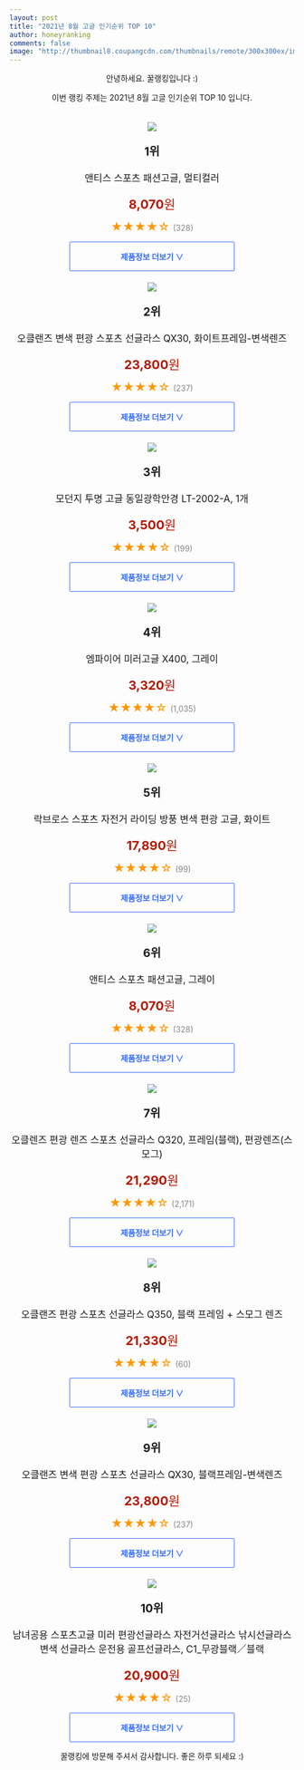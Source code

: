 ```yaml
--- 
layout: post 
title: "2021년 8월 고글 인기순위 TOP 10" 
author: honeyranking 
comments: false 
image: "http://thumbnail8.coupangcdn.com/thumbnails/remote/300x300ex/image/retail/images/2018/12/17/10/6/1b235863-8a9f-46ed-a013-06ad1229538d.jpg" 
--- 
```

<p style="text-align: center;">안녕하세요. 꿀랭킹입니다 :)</p> <p style="text-align: center;">이번 랭킹 주제는 2021년 8월 고글 인기순위 TOP 10 입니다.</p><center><img src="http://thumbnail8.coupangcdn.com/thumbnails/remote/300x300ex/image/retail/images/2018/12/17/10/6/1b235863-8a9f-46ed-a013-06ad1229538d.jpg" style="margin-top:20px" /></center> <p style="text-align: center; font-size: 20px"><b>1위</b></p> <p style="text-align: center; font-size: 17px">앤티스 스포츠 패션고글, 멀티컬러</p> <p style="text-align: center;"><span style="color: #b61800; font-size: 22px;"><b>8,070</b>원</span></p> <p style="text-align: center;"><span style="color: #ff9600; font-size: 20px;">★★★★☆ </span><span style="color: #878787;">(328)</span></p> <center><a href="https://coupa.ng/b5BOqS"> <div style="font-size: 14px; display: inline-block; padding: 15px 90px; color: #346aff; border-radius: 2px; border: 1px solid #346aff; cursor: pointer;"><b>제품정보 더보기 &or;</b></div> </a></center><center><img src="http://thumbnail7.coupangcdn.com/thumbnails/remote/300x300ex/image/rs_quotation_api/sf5afrko/023573597cbc422eaa35d804ab852138.jpg" style="margin-top:20px" /></center> <p style="text-align: center; font-size: 20px"><b>2위</b></p> <p style="text-align: center; font-size: 17px">오클랜즈 변색 편광 스포츠 선글라스 QX30, 화이트프레임-변색렌즈</p> <p style="text-align: center;"><span style="color: #b61800; font-size: 22px;"><b>23,800</b>원</span></p> <p style="text-align: center;"><span style="color: #ff9600; font-size: 20px;">★★★★☆ </span><span style="color: #878787;">(237)</span></p> <center><a href="https://coupa.ng/b5BOqU"> <div style="font-size: 14px; display: inline-block; padding: 15px 90px; color: #346aff; border-radius: 2px; border: 1px solid #346aff; cursor: pointer;"><b>제품정보 더보기 &or;</b></div> </a></center><center><img src="http://thumbnail6.coupangcdn.com/thumbnails/remote/300x300ex/image/retail/images/2020/10/13/15/4/0c434059-4bf8-460a-81e2-63d41475ab61.jpg" style="margin-top:20px" /></center> <p style="text-align: center; font-size: 20px"><b>3위</b></p> <p style="text-align: center; font-size: 17px">모던지 투명 고글 동일광학안경 LT-2002-A, 1개</p> <p style="text-align: center;"><span style="color: #b61800; font-size: 22px;"><b>3,500</b>원</span></p> <p style="text-align: center;"><span style="color: #ff9600; font-size: 20px;">★★★★☆ </span><span style="color: #878787;">(199)</span></p> <center><a href="https://coupa.ng/b5BOqW"> <div style="font-size: 14px; display: inline-block; padding: 15px 90px; color: #346aff; border-radius: 2px; border: 1px solid #346aff; cursor: pointer;"><b>제품정보 더보기 &or;</b></div> </a></center><center><img src="http://thumbnail7.coupangcdn.com/thumbnails/remote/300x300ex/image/product/image/vendoritem/2018/11/21/3901134543/d10c55a9-84db-47c2-8f30-42440bb472f2.jpg" style="margin-top:20px" /></center> <p style="text-align: center; font-size: 20px"><b>4위</b></p> <p style="text-align: center; font-size: 17px">엠파이어 미러고글 X400, 그레이</p> <p style="text-align: center;"><span style="color: #b61800; font-size: 22px;"><b>3,320</b>원</span></p> <p style="text-align: center;"><span style="color: #ff9600; font-size: 20px;">★★★★☆ </span><span style="color: #878787;">(1,035)</span></p> <center><a href="https://coupa.ng/b5BOqX"> <div style="font-size: 14px; display: inline-block; padding: 15px 90px; color: #346aff; border-radius: 2px; border: 1px solid #346aff; cursor: pointer;"><b>제품정보 더보기 &or;</b></div> </a></center><center><img src="http://thumbnail6.coupangcdn.com/thumbnails/remote/300x300ex/image/retail/images/2020/07/30/19/6/bcfaaf93-7fde-4a29-aca3-012262d7a46e.jpg" style="margin-top:20px" /></center> <p style="text-align: center; font-size: 20px"><b>5위</b></p> <p style="text-align: center; font-size: 17px">락브로스 스포츠 자전거 라이딩 방풍 변색 편광 고글, 화이트</p> <p style="text-align: center;"><span style="color: #b61800; font-size: 22px;"><b>17,890</b>원</span></p> <p style="text-align: center;"><span style="color: #ff9600; font-size: 20px;">★★★★☆ </span><span style="color: #878787;">(99)</span></p> <center><a href="https://coupa.ng/b5BOq1"> <div style="font-size: 14px; display: inline-block; padding: 15px 90px; color: #346aff; border-radius: 2px; border: 1px solid #346aff; cursor: pointer;"><b>제품정보 더보기 &or;</b></div> </a></center><center><img src="http://thumbnail7.coupangcdn.com/thumbnails/remote/300x300ex/image/retail/images/2018/12/17/10/5/3fe68ae2-a95e-46d1-be4e-0faa9261d5f5.jpg" style="margin-top:20px" /></center> <p style="text-align: center; font-size: 20px"><b>6위</b></p> <p style="text-align: center; font-size: 17px">앤티스 스포츠 패션고글, 그레이</p> <p style="text-align: center;"><span style="color: #b61800; font-size: 22px;"><b>8,070</b>원</span></p> <p style="text-align: center;"><span style="color: #ff9600; font-size: 20px;">★★★★☆ </span><span style="color: #878787;">(328)</span></p> <center><a href="https://coupa.ng/b5BOq2"> <div style="font-size: 14px; display: inline-block; padding: 15px 90px; color: #346aff; border-radius: 2px; border: 1px solid #346aff; cursor: pointer;"><b>제품정보 더보기 &or;</b></div> </a></center><center><img src="http://thumbnail7.coupangcdn.com/thumbnails/remote/300x300ex/image/product/image/vendoritem/2018/11/07/3507189012/5d58886b-79e2-4fae-9caa-bbd8f1b3f4d6.jpg" style="margin-top:20px" /></center> <p style="text-align: center; font-size: 20px"><b>7위</b></p> <p style="text-align: center; font-size: 17px">오클렌즈 편광 렌즈 스포츠 선글라스 Q320, 프레임(블랙), 편광렌즈(스모그)</p> <p style="text-align: center;"><span style="color: #b61800; font-size: 22px;"><b>21,290</b>원</span></p> <p style="text-align: center;"><span style="color: #ff9600; font-size: 20px;">★★★★☆ </span><span style="color: #878787;">(2,171)</span></p> <center><a href="https://coupa.ng/b5BOq4"> <div style="font-size: 14px; display: inline-block; padding: 15px 90px; color: #346aff; border-radius: 2px; border: 1px solid #346aff; cursor: pointer;"><b>제품정보 더보기 &or;</b></div> </a></center><center><img src="http://thumbnail9.coupangcdn.com/thumbnails/remote/300x300ex/image/retail/images/2020/06/25/14/6/52434b21-f8f0-493b-ba3f-df0fbc87678b.jpg" style="margin-top:20px" /></center> <p style="text-align: center; font-size: 20px"><b>8위</b></p> <p style="text-align: center; font-size: 17px">오클랜즈 편광 스포츠 선글라스 Q350, 블랙 프레임 + 스모그 렌즈</p> <p style="text-align: center;"><span style="color: #b61800; font-size: 22px;"><b>21,330</b>원</span></p> <p style="text-align: center;"><span style="color: #ff9600; font-size: 20px;">★★★★☆ </span><span style="color: #878787;">(60)</span></p> <center><a href="https://coupa.ng/b5BOq7"> <div style="font-size: 14px; display: inline-block; padding: 15px 90px; color: #346aff; border-radius: 2px; border: 1px solid #346aff; cursor: pointer;"><b>제품정보 더보기 &or;</b></div> </a></center><center><img src="http://thumbnail6.coupangcdn.com/thumbnails/remote/300x300ex/image/rs_quotation_api/ure78pyi/9e24a2775669424b97e11a1a5aeedc5b.jpg" style="margin-top:20px" /></center> <p style="text-align: center; font-size: 20px"><b>9위</b></p> <p style="text-align: center; font-size: 17px">오클랜즈 변색 편광 스포츠 선글라스 QX30, 블랙프레임-변색렌즈</p> <p style="text-align: center;"><span style="color: #b61800; font-size: 22px;"><b>23,800</b>원</span></p> <p style="text-align: center;"><span style="color: #ff9600; font-size: 20px;">★★★★☆ </span><span style="color: #878787;">(237)</span></p> <center><a href="https://coupa.ng/b5BOq9"> <div style="font-size: 14px; display: inline-block; padding: 15px 90px; color: #346aff; border-radius: 2px; border: 1px solid #346aff; cursor: pointer;"><b>제품정보 더보기 &or;</b></div> </a></center><center><img src="http://thumbnail9.coupangcdn.com/thumbnails/remote/300x300ex/image/vendor_inventory/2a13/9d5f25550a178deb24a1bb56d131966469c853925b606c6c5af3f2708749.jpg" style="margin-top:20px" /></center> <p style="text-align: center; font-size: 20px"><b>10위</b></p> <p style="text-align: center; font-size: 17px">남녀공용 스포츠고글 미러 편광선글라스 자전거선글라스 낚시선글라스 변색 선글라스 운전용 골프선글라스, C1_무광블랙／블랙</p> <p style="text-align: center;"><span style="color: #b61800; font-size: 22px;"><b>20,900</b>원</span></p> <p style="text-align: center;"><span style="color: #ff9600; font-size: 20px;">★★★★☆ </span><span style="color: #878787;">(25)</span></p> <center><a href="https://coupa.ng/b5BOrc"> <div style="font-size: 14px; display: inline-block; padding: 15px 90px; color: #346aff; border-radius: 2px; border: 1px solid #346aff; cursor: pointer;"><b>제품정보 더보기 &or;</b></div> </a></center> <p style="text-align: center;">꿀랭킹에 방문해 주셔서 감사합니다. 좋은 하루 되세요 :)</p>

